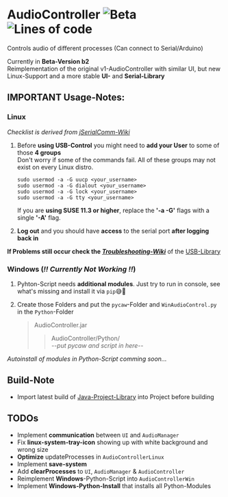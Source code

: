 # AudioController ![Beta](https://img.shields.io/badge/Status-Beta-yellow) ![Lines of code](https://img.shields.io/tokei/lines/github/realPaulsen/AudioController)
Controls audio of different processes (Can connect to Serial/Arduino)

Currently in **Beta-Version b2**<br>
Reimplementation of the original v1-AudioController with similar UI, but new Linux-Support and a more stable **UI-** and **Serial-Library** 


## IMPORTANT Usage-Notes:

### Linux
*Checklist is derived from [jSerialComm-Wiki](https://github.com/Fazecast/jSerialComm/wiki/Troubleshooting)*

1. Before **using USB-Control** you might need to **add your User** to some of those **4 groups**<br>
   Don't worry if some of the commands fail. All of these groups may not exist on every Linux distro.
    ```shell
    sudo usermod -a -G uucp <your_username>
    sudo usermod -a -G dialout <your_username>
    sudo usermod -a -G lock <your_username>
    sudo usermod -a -G tty <your_username>
    ```
    If you are **using SUSE 11.3 or higher**, replace the **'-a -G'** flags with a single **'-A'** flag.


2. **Log out** and you should have **access** to the serial port **after logging back in**

**If Problems still occur check the [_Troubleshooting-Wiki_](https://github.com/Fazecast/jSerialComm/wiki/Troubleshooting)** of the [USB-Library](https://github.com/Fazecast/jSerialComm)

### Windows (***!! Currently Not Working !!***)



1. Pyhton-Script needs **additional modules**. Just try to run in console, see what's missing and install it via `pip`😅🤦

2. Create those Folders and put the `pycaw`-Folder and `WinAudioControl.py` in the `Python`-Folder
   > AudioController.jar <br>
   > > AudioController/Python/ <br>
   > > *--put pycaw and script in here--*


*Autoinstall of modules in Python-Script comming soon...*


## Build-Note

* Import latest build of [Java-Project-Library](https://github.com/realPaulsen/Java-Project-Library) into Project before building

## TODOs

* Implement **communication** between `UI` and `AudioManager`
* Fix **linux-system-tray-icon** showing up with white background and wrong size
* **Optimize** updateProcesses in `AudioControllerLinux`
* Implement **save-system**
* Add **clearProcesses** to `UI`, `AudioManager` & `AudioController`
* Reimplement **Windows**-Python-Script into `AudioControllerWin`
* Implement **Windows-Python-Install** that installs all Python-Modules
